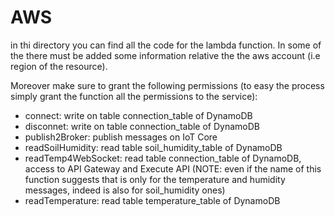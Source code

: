 # AWS
in thi directory you can find all the code for the lambda function. In some of the there must be added some information relative the the aws account (i.e region of the resource).

Moreover make sure to grant the following permissions (to easy the process simply grant the function all the permissions to the service):
- connect: write on table connection_table of DynamoDB
- disconnet: write on table connection_table of DynamoDB
- publish2Broker: publish messages on IoT Core
- readSoilHumidity: read table soil_humidity_table of DynamoDB
- readTemp4WebSocket: read table connection_table of DynamoDB, access to API Gateway and Execute API (NOTE: even if the name of this function suggests that is only for the temperature and humidity messages, indeed is also for soil_humidity ones)
- readTemperature: read table temperature_table of DynamoDB
